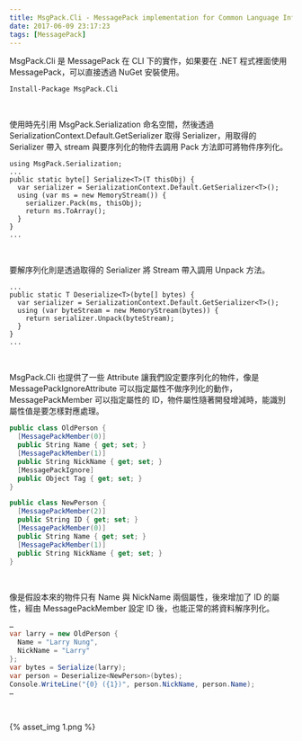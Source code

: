 ```yaml
---
title: MsgPack.Cli - MessagePack implementation for Common Language Infrastructure
date: 2017-06-09 23:17:23
tags: [MessagePack]
---
```


MsgPack.Cli 是 MessagePack 在 CLI 下的實作，如果要在 .NET 程式裡面使用 MessagePack，可以直接透過 NuGet 安裝使用。  

<!-- More -->

    Install-Package MsgPack.Cli

<br/>


使用時先引用 MsgPack.Serialization 命名空間，然後透過 SerializationContext.Default.GetSerializer 取得 Serializer，用取得的 Serializer 帶入 stream 與要序列化的物件去調用 Pack 方法即可將物件序列化。  

```
using MsgPack.Serialization;
... 
public static byte[] Serialize<T>(T thisObj) {
  var serializer = SerializationContext.Default.GetSerializer<T>();
  using (var ms = new MemoryStream()) {
    serializer.Pack(ms, thisObj); 
    return ms.ToArray(); 
  } 
} 
...
```

<br/>


要解序列化則是透過取得的 Serializer 將 Stream 帶入調用 Unpack 方法。  

```
... 
public static T Deserialize<T>(byte[] bytes) { 
  var serializer = SerializationContext.Default.GetSerializer<T>(); 
  using (var byteStream = new MemoryStream(bytes)) { 
    return serializer.Unpack(byteStream); 
  } 
}
...
```

<br/>


MsgPack.Cli 也提供了一些 Attribute 讓我們設定要序列化的物件，像是 MessagePackIgnoreAttribute 可以指定屬性不做序列化的動作，MessagePackMember 可以指定屬性的 ID，物件屬性隨著開發增減時，能識別屬性值是要怎樣對應處理。  

```c#
public class OldPerson { 
  [MessagePackMember(0)] 
  public String Name { get; set; } 
  [MessagePackMember(1)] 
  public String NickName { get; set; } 
  [MessagePackIgnore] 
  public Object Tag { get; set; } 
} 

public class NewPerson { 
  [MessagePackMember(2)] 
  public String ID { get; set; } 
  [MessagePackMember(0)] 
  public String Name { get; set; } 
  [MessagePackMember(1)] 
  public String NickName { get; set; } 
}
```

<br/>


像是假設本來的物件只有 Name 與 NickName 兩個屬性，後來增加了 ID 的屬性，經由 MessagePackMember 設定 ID 後，也能正常的將資料解序列化。  

```c#
…
var larry = new OldPerson { 
  Name = "Larry Nung", 
  NickName = "Larry" 
}; 
var bytes = Serialize(larry); 
var person = Deserialize<NewPerson>(bytes); 
Console.WriteLine("{0} ({1})", person.NickName, person.Name);
…
```

<br/>


{% asset_img 1.png %}

<br/>
